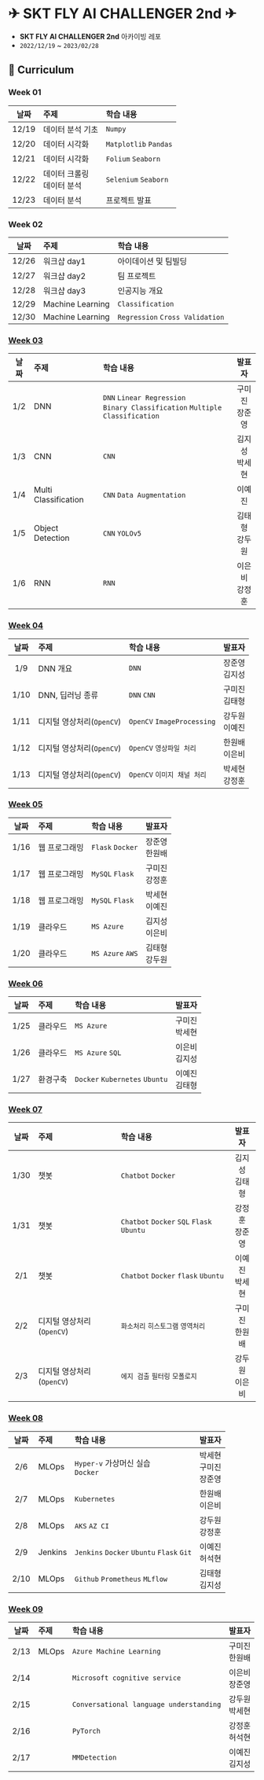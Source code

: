 
# ✈ SKT FLY AI CHALLENGER 2nd ✈
- **SKT FLY AI CHALLENGER 2nd** 아카이빙 레포
- `2022/12/19` ~ `2023/02/28`

## 🚀 Curriculum
### Week 01
| 날짜 | 주제 | 학습 내용 |
| :---: | :--- | :--- |
| 12/19 | 데이터 분석 기초 | `Numpy` |
| 12/20 | 데이터 시각화 | `Matplotlib` `Pandas` |
| 12/21 | 데이터 시각화 | `Folium` `Seaborn` |
| 12/22 | 데이터 크롤링 <br> 데이터 분석 | `Selenium` `Seaborn` |
| 12/23 | 데이터 분석 | 프로젝트 발표 |

### Week 02
| 날짜 | 주제 | 학습 내용 |
| :---: | :--- | :--- |
| 12/26 | 워크샵 day1 | 아이데이션 및 팀빌딩 |
| 12/27 | 워크샵 day2 | 팀 프로젝트 |
| 12/28 | 워크샵 day3 | 인공지능 개요 |  |  |
| 12/29 | Machine Learning | `Classification` |
| 12/30 | Machine Learning | `Regression` `Cross Validation` |

### [Week 03](./Week_03)
| 날짜 | 주제 | 학습 내용 | 발표자 |
| :---: | :--- | :--- | :---: |
| 1/2 | DNN | `DNN` `Linear Regression` <br> `Binary Classification` `Multiple Classification` | 구미진<br>장준영 | 
| 1/3 | CNN | `CNN` | 김지성<br>박세현 |
| 1/4 | Multi Classification | `CNN` `Data Augmentation` | 이예진 | 
| 1/5 | Object Detection | `CNN` `YOLOv5` | 김태형<br>강두원 |
| 1/6 | RNN | `RNN` | 이은비<br>강정훈 |

### [Week 04](./Week_04)
| 날짜 | 주제 | 학습 내용 | 발표자 |
| :---: | :--- | :--- | :---: |
| 1/9 | DNN 개요 | `DNN`  | 장준영<br>김지성 | 
| 1/10 | DNN, 딥러닝 종류 | `DNN` `CNN` | 구미진<br>김태형 | 
| 1/11 | 디지털 영상처리(`OpenCV`) | `OpenCV` `ImageProcessing` | 강두원<br>이예진 | 
| 1/12 | 디지털 영상처리(`OpenCV`) | `OpenCV` `영상파일 처리` | 한원배<br>이은비 | 
| 1/13 | 디지털 영상처리(`OpenCV`) | `OpenCV` `이미지 채널 처리` | 박세현<br>강정훈 | 

### [Week 05](./Week_05)
| 날짜 | 주제 | 학습 내용 | 발표자 |
| :---: | :--- | :--- | :---: |
| 1/16 | 웹 프로그래밍 | `Flask` `Docker` | 장준영<br>한원배 | 
| 1/17 | 웹 프로그래밍 | `MySQL` `Flask` | 구미진<br>강정훈 | 
| 1/18 | 웹 프로그래밍 | `MySQL` `Flask` | 박세현<br>이예진 | 
| 1/19 | 클라우드 | `MS Azure` | 김지성<br>이은비 | 
| 1/20 | 클라우드 | `MS Azure` `AWS` | 김태형<br>강두원 | 

### [Week 06](./Week_06)
| 날짜 | 주제 | 학습 내용 | 발표자 |
| :---: | :--- | :--- | :---: |
| 1/25 | 클라우드 | `MS Azure` | 구미진<br>박세현 |
| 1/26 | 클라우드 | `MS Azure` `SQL` | 이은비<br>김지성 |
| 1/27 | 환경구축 | `Docker` `Kubernetes` `Ubuntu` | 이예진<br>김태형 |

### [Week 07](./Week_07) 
| 날짜 | 주제 | 학습 내용 | 발표자 |
| :---: | :--- | :--- | :---: |
| 1/30 | 챗봇 | `Chatbot` `Docker` | 김지성<br>김태형|
| 1/31 | 챗봇 |`Chatbot` `Docker` `SQL` `Flask` `Ubuntu`| 강정훈 <br> 장준영  |
| 2/1 | 챗봇 | `Chatbot` `Docker` `flask` `Ubuntu` | 이예진<br>박세현 |
| 2/2 | 디지털 영상처리(`OpenCV`) | `화소처리` `히스토그램` `영역처리` | 구미진<br>한원배 |
| 2/3 | 디지털 영상처리(`OpenCV`) | `에지 검출` `필터링` `모폴로지` | 강두원<br>이은비 | 
 
 ### [Week 08](./Week_08)
| 날짜 | 주제 | 학습 내용 | 발표자 |
| :---: | :--- | :--- | :---: |
| 2/6 | MLOps | `Hyper-v` 가상머신 실습 <br> `Docker`  | 박세현<br>구미진<br>장준영 |
| 2/7 | MLOps | `Kubernetes` | 한원배<br>이은비 |
| 2/8 | MLOps | `AKS`  `AZ CI` | 강두원<br>강정훈 |
| 2/9 | Jenkins | `Jenkins`  `Docker` `Ubuntu` `Flask` `Git`| 이예진<br>허석현 |
| 2/10 | MLOps  | `Github`  `Prometheus`  `MLflow`  | 김태형<br>김지성 |
 
 ### [Week 09](./Week_09)
| 날짜 | 주제 | 학습 내용 | 발표자 |
| :---: | :--- | :--- | :---: |
| 2/13 | MLOps | `Azure Machine Learning` | 구미진<br>한원배 |
| 2/14 |  | `Microsoft cognitive service` | 이은비<br>장준영 |
| 2/15 |  | `Conversational language understanding` | 강두원<br>박세현 |
| 2/16 |  | `PyTorch` | 강정훈<br>허석현 |
| 2/17 |  | `MMDetection` | 이예진<br>김지성 |
